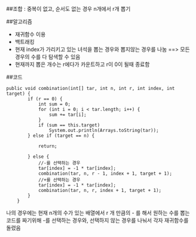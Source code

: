 ##조합
: 중복이 없고, 순서도 없는 경우 n개에서 r개 뽑기

##알고리즘
- 재귀함수 이용
- 백트래킹
- 현재 index가 가리키고 있는 녀석을 뽑는 경우와 뽑지않는 경우를 나눔
==> 모든 경우의 수를 다 탐색할 수 있음
- 현재까지 뽑은 개수는 r에다가 카운트하고 r이 0이 될때 종료함

##코드
```
public void combination(int[] tar, int n, int r, int index, int target) {
        if (r == 0) {
            int sum = 0;
            for (int i = 0; i < tar.length; i++) {
                sum += tar[i];
            }
            if (sum == this.target)
                System.out.println(Arrays.toString(tar));
        } else if (target == n) {

            return;

        } else {
            //-를 선택하는 경우
            tar[index] = -1 * tar[index];
            combination(tar, n, r - 1, index + 1, target + 1);
            //+를 선택하는 경우
            tar[index] = -1 * tar[index];
            combination(tar, n, r, index + 1, target + 1);
        }
    }
```
나의 경우에는 현재 n개의 수가 있는 배열에서 r 개 만큼의 - 를 해서 원하는 수를 뽑는 코드를 짜기위해
-를 선택하는 경우와, 선택하지 않는 경우를 나눠서 각자 재귀함수를 돌렸음
